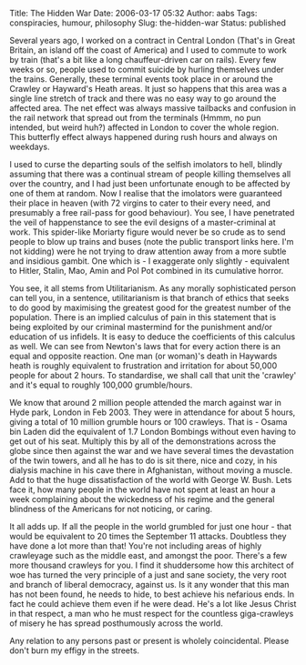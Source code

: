 Title: The Hidden War
Date: 2006-03-17 05:32
Author: aabs
Tags: conspiracies, humour, philosophy
Slug: the-hidden-war
Status: published

Several years ago, I worked on a contract in Central London (That's in Great Britain, an island off the coast of America) and I used to commute to work by train (that's a bit like a long chauffeur-driven car on rails). Every few weeks or so, people used to commit suicide by hurling themselves under the trains. Generally, these terminal events took place in or around the Crawley or Hayward's Heath areas. It just so happens that this area was a single line stretch of track and there was no easy way to go around the affected area. The net effect was always massive tailbacks and confusion in the rail network that spread out from the terminals (Hmmm, no pun intended, but weird huh?) affected in London to cover the whole region. This butterfly effect always happened during rush hours and always on weekdays.

I used to curse the departing souls of the selfish imolators to hell, blindly assuming that there was a continual stream of people killing themselves all over the country, and I had just been unfortunate enough to be affected by one of them at random. Now I realise that the imolators were guaranteed their place in heaven (with 72 virgins to cater to their every need, and presumably a free rail-pass for good behaviour). You see, I have penetrated the veil of happenstance to see the evil designs of a master-criminal at work. This spider-like Moriarty figure would never be so crude as to send people to blow up trains and buses (note the public transport links here. I'm not kidding) were he not trying to draw attention away from a more subtle and insidious gambit. One which is - I exaggerate only slightly - equivalent to Hitler, Stalin, Mao, Amin and Pol Pot combined in its cumulative horror.

You see, it all stems from Utilitarianism. As any morally sophisticated person can tell you, in a sentence, utilitarianism is that branch of ethics that seeks to do good by maximising the greatest good for the greatest number of the population. There is an implied calculus of pain in this statement that is being exploited by our criminal mastermind for the punishment and/or education of us infidels. It is easy to deduce the coefficients of this calculus as well. We can see from Newton's laws that for every action there is an equal and opposite reaction. One man (or woman)'s death in Haywards heath is roughly equivalent to frustration and irritation for about 50,000 people for about 2 hours. To standardise, we shall call that unit the 'crawley' and it's equal to roughly 100,000 grumble/hours.

We know that around 2 million people attended the march against war in Hyde park, London in Feb 2003. They were in attendance for about 5 hours, giving a total of 10 million grumble hours or 100 crawleys. That is - Osama bin Laden did the equivalent of 1.7 London Bombings without even having to get out of his seat. Multiply this by all of the demonstrations across the globe since then against the war and we have several times the devastation of the twin towers, and all he has to do is sit there, nice and cozy, in his dialysis machine in his cave there in Afghanistan, without moving a muscle. Add to that the huge dissatisfaction of the world with George W. Bush. Lets face it, how many people in the world have not spent at least an hour a week complaining about the wickedness of his regime and the general blindness of the Americans for not noticing, or caring.

It all adds up. If all the people in the world grumbled for just one hour - that would be equivalent to 20 times the September 11 attacks. Doubtless they have done a lot more than that! You're not including areas of highly crawleyage such as the middle east, and amongst the poor. There's a few more thousand crawleys for you. I find it shuddersome how this architect of woe has turned the very principle of a just and sane society, the very root and branch of liberal democracy, against us. Is it any wonder that this man has not been found, he needs to hide, to best achieve his nefarious ends. In fact he could achieve them even if he were dead. He's a lot like Jesus Christ in that respect, a man who he must respect for the countless giga-crawleys of misery he has spread posthumously across the world.

Any relation to any persons past or present is wholely coincidental. Please don't burn my effigy in the streets.
